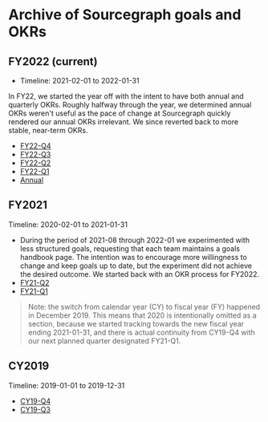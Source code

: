 # Archive of Sourcegraph goals and OKRs

## FY2022 (current)

- Timeline: 2021-02-01 to 2022-01-31

In FY22, we started the year off with the intent to have both annual and quarterly OKRs. Roughly halfway through the year, we determined annual OKRs weren't useful as the pace of change at Sourcegraph quickly rendered our annual OKRs irrelevant. We since reverted back to more stable, near-term OKRs.

- [FY22-Q4](2022_Q4.md)
- [FY22-Q3](2022_q3.md)
- [FY22-Q2](2022_q2.md)
- [FY22-Q1](2022_q1.md)
- [Annual](2022_annual.md)

## FY2021

Timeline: 2020-02-01 to 2021-01-31

- During the period of 2021-08 through 2022-01 we experimented with less structured goals, requesting that each team maintains a goals handbook page. The intention was to encourage more willingness to change and keep goals up to date, but the experiment did not achieve the desired outcome. We started back with an OKR process for FY2022.
- [FY21-Q2](2021_q2.md)
- [FY21-Q1](2021_q1.md)

> Note: the switch from calendar year (CY) to fiscal year (FY) happened in December 2019. This means that 2020 is intentionally omitted as a section, because we started tracking towards the new fiscal year ending 2021-01-31, and there is actual continuity from CY19-Q4 with our next planned quarter designated FY21-Q1.

## CY2019

Timeline: 2019-01-01 to 2019-12-31

- [CY19-Q4](2019_q4.md)
- [CY19-Q3](2019_q3.md)
